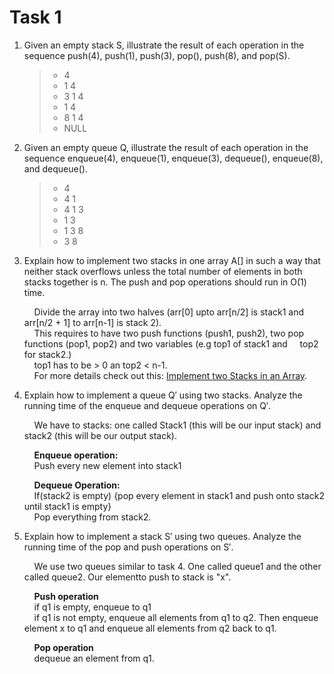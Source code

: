 # Task 1

1. Given an empty stack S, illustrate the result of each operation in the sequence push(4), push(1),
push(3), pop(), push(8), and pop(S).

    > - 4
    > - 1 4
    > - 3 1 4
    > - 1 4
    > - 8 1 4
    > - NULL

2. Given an empty queue Q, illustrate the result of each operation in the sequence enqueue(4),
enqueue(1), enqueue(3), dequeue(), enqueue(8), and dequeue().

    > - 4
    > - 4 1
    > - 4 1 3
    > - 1 3
    > - 1 3 8
    > - 3 8

3. Explain how to implement two stacks in one array A[] in such a way that neither stack overflows
unless the total number of elements in both stacks together is n. The push and pop operations
should run in O(1) time.

    &nbsp;&nbsp;&nbsp;&nbsp;Divide the array into two halves (arr[0] upto arr[n/2] is stack1 and arr[n/2 + 1] to arr[n-1] is stack 2).\
    &nbsp;&nbsp;&nbsp;&nbsp;This requires to have two push functions (push1, push2), two pop functions (pop1, pop2) and two variables (e.g top1 of stack1 and &nbsp;&nbsp;&nbsp;&nbsp;top2 for stack2.)\
    &nbsp;&nbsp;&nbsp;&nbsp;top1 has to be > 0 an top2 < n-1.\
    &nbsp;&nbsp;&nbsp;&nbsp;For more details check out this: [Implement two Stacks in an Array](https://www.geeksforgeeks.org/implement-two-stacks-in-an-array/).

4. Explain how to implement a queue Q′ using two stacks. Analyze the running time of the enqueue
and dequeue operations on Q′.

    &nbsp;&nbsp;&nbsp;&nbsp;We have to stacks: one called Stack1 (this will be our input stack) and stack2 (this will be our output stack).

    &nbsp;&nbsp;&nbsp;&nbsp;**Enqueue operation:**\
    &nbsp;&nbsp;&nbsp;&nbsp;Push every new element into stack1  


    &nbsp;&nbsp;&nbsp;&nbsp;**Dequeue Operation:**\
    &nbsp;&nbsp;&nbsp;&nbsp;If(stack2 is empty) {pop every element in stack1 and push onto stack2 until stack1 is empty}\
    &nbsp;&nbsp;&nbsp;&nbsp;Pop everything from stack2.

5. Explain how to implement a stack S′ using two queues. Analyze the running time of the pop
and push operations on S′.

    &nbsp;&nbsp;&nbsp;&nbsp;We use two queues similar to task 4. One called queue1 and the other called queue2. Our elementto push to stack is "x".

    &nbsp;&nbsp;&nbsp;&nbsp;**Push operation**\
    &nbsp;&nbsp;&nbsp;&nbsp;if q1 is empty, enqueue to q1\
    &nbsp;&nbsp;&nbsp;&nbsp;if q1 is not empty, enqueue all elements from q1 to q2. Then enqueue element x to q1 and enqueue all elements from q2 back to q1.

    &nbsp;&nbsp;&nbsp;&nbsp;**Pop operation**\
    &nbsp;&nbsp;&nbsp;&nbsp;dequeue an element from q1.
